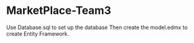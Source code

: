 # MarketPlace-Team3
Use Database.sql to set up the database
Then create the model.edmx to create Entity Framework.
